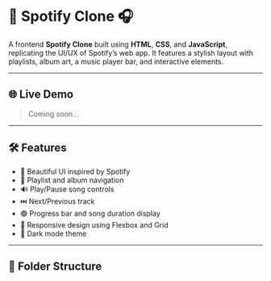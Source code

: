# 🎵 Spotify Clone 🎧

A frontend **Spotify Clone** built using **HTML**, **CSS**, and **JavaScript**, replicating the UI/UX of Spotify’s web app. It features a stylish layout with playlists, album art, a music player bar, and interactive elements.

---

## 🌐 Live Demo

> Coming soon...

---

## 🛠️ Features

- 🎨 Beautiful UI inspired by Spotify  
- 📁 Playlist and album navigation  
- 🔊 Play/Pause song controls  
- ⏭️ Next/Previous track  
- 🟢 Progress bar and song duration display  
- 📱 Responsive design using Flexbox and Grid  
- 🌙 Dark mode theme  

---

## 📂 Folder Structure

